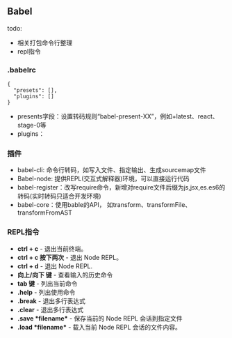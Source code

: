 ## Babel

todo:

- 相关打包命令行整理
- repl指令

###  .babelrc

```
{
  "presets": [],
  "plugins": []
}
```

- presents字段：设置转码规则“babel-present-XX”，例如+latest、react、stage-0等
- plugins：



### 插件

- babel-cli: 命令行转码，如写入文件、指定输出、生成sourcemap文件
- Babel-node: 提供REPL(交互式解释器)环境，可以直接运行代码
- babel-register：改写require命令，新增对require文件后缀为js,jsx,es.es6的转码(实时转码只适合开发环境)
- babel-core：使用bable的API， 如transform、transformFile、transformFromAST



### REPL指令

- **ctrl + c** - 退出当前终端。
- **ctrl + c 按下两次** - 退出 Node REPL。
- **ctrl + d** - 退出 Node REPL.
- **向上/向下 键** - 查看输入的历史命令
- **tab 键** - 列出当前命令
- **.help** - 列出使用命令
- **.break** - 退出多行表达式
- **.clear** - 退出多行表达式
- **.save \*filename\*** - 保存当前的 Node REPL 会话到指定文件
- **.load \*filename\*** - 载入当前 Node REPL 会话的文件内容。